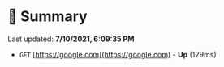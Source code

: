 # 📖 Summary
Last updated: **7/10/2021, 6:09:35 PM**

- `GET` [https://google.com](https://google.com) - **Up** (129ms)
